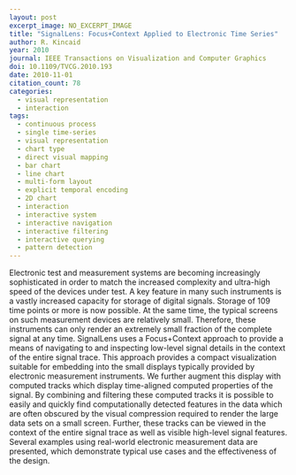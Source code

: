 ```yaml
---
layout: post
excerpt_image: NO_EXCERPT_IMAGE
title: "SignalLens: Focus+Context Applied to Electronic Time Series"
author: R. Kincaid
year: 2010
journal: IEEE Transactions on Visualization and Computer Graphics
doi: 10.1109/TVCG.2010.193
date: 2010-11-01
citation_count: 78
categories:
  - visual representation
  - interaction
tags:
  - continuous process
  - single time-series
  - visual representation
  - chart type
  - direct visual mapping
  - bar chart
  - line chart
  - multi-form layout
  - explicit temporal encoding
  - 2D chart
  - interaction
  - interactive system
  - interactive navigation
  - interactive filtering
  - interactive querying
  - pattern detection
---
```

Electronic test and measurement systems are becoming increasingly sophisticated in order to match the increased complexity and ultra-high speed of the devices under test. A key feature in many such instruments is a vastly increased capacity for storage of digital signals. Storage of 109 time points or more is now possible. At the same time, the typical screens on such measurement devices are relatively small. Therefore, these instruments can only render an extremely small fraction of the complete signal at any time. SignalLens uses a Focus+Context approach to provide a means of navigating to and inspecting low-level signal details in the context of the entire signal trace. This approach provides a compact visualization suitable for embedding into the small displays typically provided by electronic measurement instruments. We further augment this display with computed tracks which display time-aligned computed properties of the signal. By combining and filtering these computed tracks it is possible to easily and quickly find computationally detected features in the data which are often obscured by the visual compression required to render the large data sets on a small screen. Further, these tracks can be viewed in the context of the entire signal trace as well as visible high-level signal features. Several examples using real-world electronic measurement data are presented, which demonstrate typical use cases and the effectiveness of the design.

